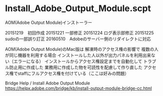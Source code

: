 # Install_Adobe_Output_Module.scpt

AOM(Adobe Output Module)インストーラー

20151219　初回作成
20151221 一部修正
20151224 ログ表示部修正
20151225　sudoの一部誤り訂正
20160510　Adobeのサーバー側のリダイレクトに対応

AOM(Adobe Output Module)のMac版は
解凍時のアクセス権の影響で
複数の人が同じ機器を利用する場合
インストールした人以外が出力パネルを利用出来ない（エラーになる）
インストールからアクセス権設定までを自動化して
トラブル防止用に作成した
業務用に作成した物を可読性を配慮して作り直した
アクセス権でstaffにフルアクセス権を付けている（ここは好みの問題）

Bridge Help / 
Install Adobe Output Module
https://helpx.adobe.com/bridge/kb/install-output-module-bridge-cc.html
